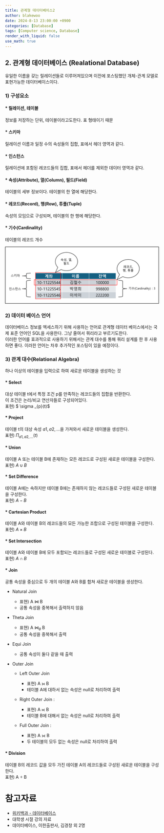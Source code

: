 ```yaml
---
title: 관계형 데이터베이스2
author: blakewoo
date: 2024-8-13 23:00:00 +0900
categories: [Database]
tags: [Computer science, Database]
render_with_liquid: false
use_math: true
---
```


## 2. 관계형 데이터베이스 (Realational Database)
유일한 이름을 갖는 릴레이션들로 이루어져있으며
이전에 포스팅했던 개체-관계 모델로 표현가능한 데이터베이스이다.

### 1) 구성요소
#### * 릴레이션, 테이블
정보를 저장하는 단위, 테이블이라고도한다. 표 형태이기 때문

#### * 스키마
릴레이션 이름과 일정 수의 속성들의 집합, 표에서 헤더 영역과 같다.

#### * 인스턴스
릴레이션에 포함된 레코드들의 집합, 표에서 헤더를 제외한 데이터 영역과 같다.

#### * 속성(Attribute), 열(Column), 필드(Field)
테이블의 세부 정보이다. 테이블의 한 열에 해당한다.

#### * 레코드(Record), 행(Row), 튜플(Tuple)
속성의 모임으로 구성되며, 테이블의 한 행에 해당한다.

#### * 기수(Cardinality)
테이블의 레코드 개수

![img.png](/assets/blog/database/rdbms/img.png)

### 2) 데이터 베이스 언어
데이터베이스 정보를 엑세스하기 위해 사용하는 언어로 관계형 데이터 베이스에서는 국제 표준 언어인
SQL을 사용한다. 그냥 줄여서 쿼리라고 부르기도한다.   
이러한 언어를 효과적으로 사용하기 위해서는 관계 대수를 통해 쿼리 설계를 한 후 사용하면 좋다.
이러한 언어는 차후 추가적인 포스팅이 있을 예정이다.

### 3) 관계 대수(Relational Algebra)
하나 이상의 테이블을 입력으로 하여 새로운 테이블을 생성하는 것

#### * Select
대상 테이블 t에서 특정 조건 p를 만족하는 레코드들의 집합을 반환한다.    
이 조건은 논리/비교 연산자들로 구성되어있다.   
표현) $ \sigma _{p}(t)$


#### * Project
테이블 t의 대상 속성 $a1,a2,...$을 가져와서 새로운 테이블을 생성한다.   
표현) $\Pi _{a1,a2,...}(t)$


#### * Union
테이블 A 또는 테이블 B에 존재하는 모든 레코드로 구성된 새로운 테이블을 구성한다.   
표현) $A \cup B$     


#### * Set Difference
테이블 A에는 속하지만 테이블 B에는 존재하지 않는 레코드들로 구성된 새로운 테이블을 구성한다.   
표현) $A - B$  


#### * Cartesian Product
테이블 A와 테이블 B의 레코드들의 모든 가능한 조합으로 구성된 테이블을 구성한다.   
표현) $A \times B$   


#### * Set Intersection
테이블 A와 테이블 B에 모두 포함되는 레코드들로 구성된 새로운 테이블로 구성된다.   
표현) $A \cap B$   


#### * Join
공통 속성을 중심으로 두 개의 테이블 A와 B를 합쳐 새로운 테이블을 생성한다.
- Natural Join
  - 표현) A ⋈ B     
  - 공통 속성을 중복해서 출력하지 않음

- Theta Join
  - 표현) A ⋈$_{θ}$ B    
  - 공통 속성을 중복해서 출력
  
- Equi Join
  - 공통 속성이 둘다 같을 때 출력
  
- Outer Join
  - Left Outer Join
    - 표현) A ⟕ B   
    - 테이블 A에 대하서 없는 속성은 null로 처리하여 출력
    
  - Right Outer Join :
    - 표현) A ⟖ B    
    - 테이블 B에 대해서 없는 속성은 null로 처리하여 출력
    
  - Full Outer Join :
    - 표현) A ⟗ B    
    - 두 테이블의 모두 없는 속성은 null로 처리하여 출력


#### * Division
테이블 B의 레코드 값을 모두 가진 테이블 A의 레코드들로 구성된 새로운 테이블을 구성한다.   
표현) A ÷ B       


# 참고자료
- [위키백과 - 데이터베이스](https://ko.wikipedia.org/wiki/%EB%8D%B0%EC%9D%B4%ED%84%B0%EB%B2%A0%EC%9D%B4%EC%8A%A4)
- 대학생 시절 강의 자료
- 데이터베이스, 이한출판사, 김경창 외 2명
